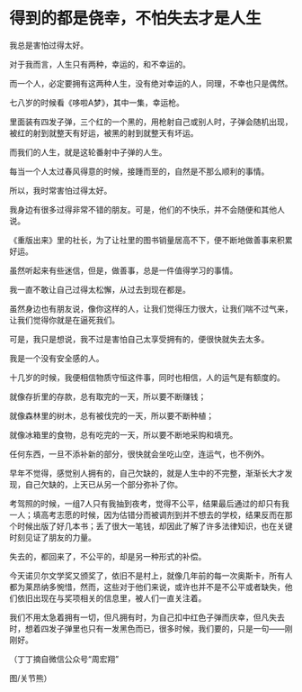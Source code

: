# 得到的都是侥幸，不怕失去才是人生

我总是害怕过得太好。 

对于我而言，人生只有两种，幸运的，和不幸运的。 

而一个人，必定要拥有这两种人生，没有绝对幸运的人，同理，不幸也只是偶然。 

七八岁的时候看《哆啦A梦》，其中一集，幸运枪。 

里面装有四发子弹，三个红的一个黑的，用枪射自己或别人时，子弹会随机出现，被红的射到就整天有好运，被黑的射到就整天有坏运。 

而我们的人生，就是这轮番射中子弹的人生。 

每当一个人太过春风得意的时候，接踵而至的，自然是不那么顺利的事情。 

所以，我时常害怕过得太好。 

我身边有很多过得非常不错的朋友。可是，他们的不快乐，并不会随便和其他人说。 

《重版出来》里的社长，为了让社里的图书销量居高不下，便不断地做善事来积累好运。 

虽然听起来有些迷信，但是，做善事，总是一件值得学习的事情。 

我一直不敢让自己过得太松懈，从过去到现在都是。 

虽然身边也有朋友说，像你这样的人，让我们觉得压力很大，让我们喘不过气来，让我们觉得你就是在逼死我们。 

可是，我只是想说，我不过是害怕自己太享受拥有的，便很快就失去太多。 

我是一个没有安全感的人。 

十几岁的时候，我便相信物质守恒这件事，同时也相信，人的运气是有额度的。 

就像存折里的存款，总有取完的一天，所以要不断赚钱； 

就像森林里的树木，总有被伐完的一天，所以要不断种植； 

就像冰箱里的食物，总有吃完的一天，所以要不断地采购和填充。 

任何东西，一旦不添补新的部分，很快就会坐吃山空，连运气，也不例外。 

早年不觉得，感觉别人拥有的，自己欠缺的，就是人生中的不完整，渐渐长大才发现，自己欠缺的，上天已从另一个部分弥补了你。 

考驾照的时候，一组7人只有我抽到夜考，觉得不公平，结果最后通过的却只有我一人；填高考志愿的时候，因为估错分而被调剂到并不想去的学校，结果反而在那个时候出版了好几本书；丢了很大一笔钱，却因此了解了许多法律知识，也在关键时刻见证了朋友的力量。 

失去的，都回来了，不公平的，却是另一种形式的补偿。 

今天诺贝尔文学奖又颁奖了，依旧不是村上，就像几年前的每一次奥斯卡，所有人都为莱昂纳多惋惜，然而，这些对于他们来说，或许也并不是不公平或者缺失，他们依旧出现在与奖项相关的信息里，被人们一直关注着。 

我们不用太急着拥有一切，但凡拥有时，为自己扣中红色子弹而庆幸，但凡失去时，想着四发子弹里也只有一发黑色而已，很多时候，我们要的，只是一句——刚刚好。 

（丁丁摘自微信公众号“周宏翔” 

图/关节熊）